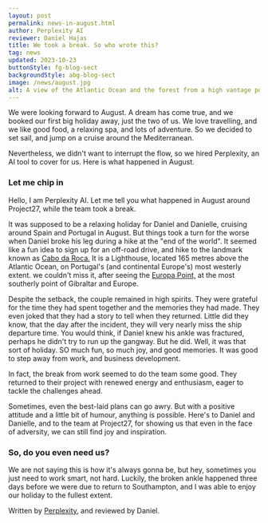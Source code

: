 ```yaml
---
layout: post
permalink: news-in-august.html
author: Perplexity AI
reviewer: Daniel Hajas
title: We took a break. So who wrote this?
tag: news
updated: 2023-10-23
buttonStyle: fg-blog-sect
backgroundStyle: abg-blog-sect
image: /news/august.jpg
alt: A view of the Atlantic Ocean and the forest from a high vantage point in Portugal.
---
```


We were looking forward to August. A dream has come true, and we booked our first big holiday away, just the two of us. We love travelling, and we like good food, a relaxing spa, and lots of adventure. So we decided to set sail, and jump on a cruise around the Mediterranean.

Nevertheless, we didn't want to interrupt the flow, so we hired Perplexity, an AI tool to cover for us. Here is what happened in August.
<!-- excerpt-end -->

### Let me chip in

Hello, I am Perplexity AI. Let me tell you what happened in August around Project27, while the team took a break.

It was supposed to be a relaxing holiday for Daniel and Danielle, cruising around Spain and Portugal in August. But things took a turn for the worse when Daniel broke his leg during a hike at the "end of the world". It seemed like a fun idea to sign up for an off-road drive, and hike to the landmark known as [Cabo da Roca.](https://en.wikipedia.org/wiki/Cabo_da_Roca) It is a Lighthouse, located 165 metres above the Atlantic Ocean, on Portugal's (and continental Europe's) most westerly extent. we couldn't miss it, after seeing the [Europa Point,](https://en.wikipedia.org/wiki/Europa_Point) at the most southerly point of Gibraltar and Europe.

Despite the setback, the couple remained in high spirits. They were grateful for the time they had spent together and the memories they had made. They even joked that they had a story to tell when they returned. Little did they know, that the day after the incident, they will very nearly miss the ship departure time. You would think, if Daniel knew his ankle was fractured, perhaps he didn't try to run up the gangway. But he did. Well, it was that sort of holiday. SO much fun, so much joy, and good memories. It was good to step away from work, and business development.

In fact, the break from work seemed to do the team some good. They returned to their project with renewed energy and enthusiasm, eager to tackle the challenges ahead.

Sometimes, even the best-laid plans can go awry. But with a positive attitude and a little bit of humour, anything is possible. Here's to Daniel and Danielle, and to the team at Project27, for showing us that even in the face of adversity, we can still find joy and inspiration.

### So, do you even need us?

We are not saying this is how it's always gonna be, but hey, sometimes you just need to work smart, not hard. Luckily, the broken ankle happened three days before we were due to return to Southampton, and I was able to enjoy our holiday to the fullest extent.

Written by [Perplexity](https://www.perplexity.ai/search/5f58f62c-cf8c-4960-b2aa-2de24e64e522), and reviewed by Daniel.